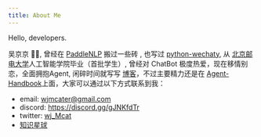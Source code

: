 ```yaml
---
title: About Me
---
```


Hello, developers.

吴京京 👨‍💻, 曾经在 [PaddleNLP](https://github.com/PaddlePaddle/PaddleNLP) 搬过一些砖 , 也写过 [python-wechaty](https://github.com/wechaty/python-wechaty), 从 [北京邮电大学](https://www.bupt.edu.cn/)人工智能学院毕业（首批学生）, 曾经对 ChatBot 极度热爱，现在移情别恋，全面拥抱Agent, 闲碎时间就写写 [博客](https://wj-mcat.github.io/)，不过主要精力还是在 [Agent-Handbook](https://wj-mcat.github.io/agent-handbook/)上面，大家可以通过以下方式联系到我：

* email: wjmcater@gmail.com
* discord: https://discord.gg/gJNKfdTr
* twitter: [wj_Mcat](https://twitter.com/wj_Mcat)
* [知识星球](https://t.zsxq.com/soEav)
